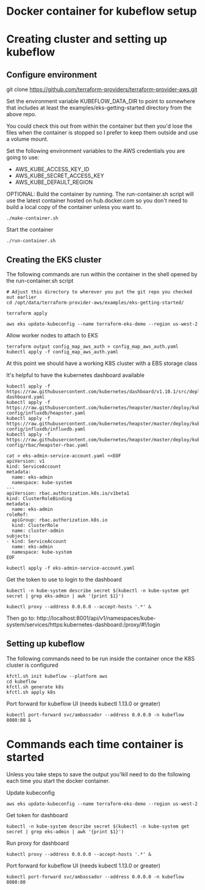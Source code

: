 # Docker container for kubeflow setup

# Creating cluster and setting up kubeflow

## Configure environment

git clone https://github.com/terraform-providers/terraform-provider-aws.git

Set the environment variable KUBEFLOW_DATA_DIR to point to somewhere that includes at least the examples/eks-getting-started directory from the above repo.

You could check this out from within the container but then you'd lose the files when the container is stopped so I prefer to keep them outside and use a volume mount.

Set the following environment variables to the AWS credentials you are going to use:
* AWS_KUBE_ACCESS_KEY_ID
* AWS_KUBE_SECRET_ACCESS_KEY
* AWS_KUBE_DEFAULT_REGION

OPTIONAL: Build the container by running. The run-container.sh script will use the latest container hosted on hub.docker.com so you don't need to build a local copy of the container unless you want to.

    ./make-container.sh

Start the container

    ./run-container.sh

## Creating the EKS cluster
The following commands are run within the container in the shell opened by the run-container.sh script

    # Adjust this directory to wherever you put the git repo you checked out earlier
    cd /opt/data/terraform-provider-aws/examples/eks-getting-started/

    terraform apply

    aws eks update-kubeconfig --name terraform-eks-demo --region us-west-2

Allow worker nodes to attach to EKS

    terraform output config_map_aws_auth > config_map_aws_auth.yaml
    kubectl apply -f config_map_aws_auth.yaml

At this point we should have a working K8S cluster with a EBS storage class

It's helpful to have the kubernetes dashboard available

    kubectl apply -f https://raw.githubusercontent.com/kubernetes/dashboard/v1.10.1/src/deploy/recommended/kubernetes-dashboard.yaml
    kubectl apply -f https://raw.githubusercontent.com/kubernetes/heapster/master/deploy/kube-config/influxdb/heapster.yaml
    kubectl apply -f https://raw.githubusercontent.com/kubernetes/heapster/master/deploy/kube-config/influxdb/influxdb.yaml
    kubectl apply -f https://raw.githubusercontent.com/kubernetes/heapster/master/deploy/kube-config/rbac/heapster-rbac.yaml

    cat > eks-admin-service-account.yaml <<EOF
    apiVersion: v1
    kind: ServiceAccount
    metadata:
      name: eks-admin
      namespace: kube-system
    ---
    apiVersion: rbac.authorization.k8s.io/v1beta1
    kind: ClusterRoleBinding
    metadata:
      name: eks-admin
    roleRef:
      apiGroup: rbac.authorization.k8s.io
      kind: ClusterRole
      name: cluster-admin
    subjects:
    - kind: ServiceAccount
      name: eks-admin
      namespace: kube-system
    EOF

    kubectl apply -f eks-admin-service-account.yaml

Get the token to use to login to the dashboard

    kubectl -n kube-system describe secret $(kubectl -n kube-system get secret | grep eks-admin | awk '{print $1}')

    kubectl proxy --address 0.0.0.0 --accept-hosts '.*' &

Then go to: http://localhost:8001/api/v1/namespaces/kube-system/services/https:kubernetes-dashboard:/proxy/#!/login

## Setting up kubeflow
The following commands need to be run inside the container once the K8S cluster is configured

    kfctl.sh init kubeflow --platform aws
    cd kubeflow
    kfctl.sh generate k8s
    kfctl.sh apply k8s

Port forward for kubeflow UI (needs kubectl 1.13.0 or greater)

    kubectl port-forward svc/ambassador --address 0.0.0.0 -n kubeflow 8080:80 &


# Commands each time container is started
Unless you take steps to save the output you'lkll need to do the following each time you start the docker container.

Update kubeconfig

    aws eks update-kubeconfig --name terraform-eks-demo --region us-west-2

Get token for dashboard

    kubectl -n kube-system describe secret $(kubectl -n kube-system get secret | grep eks-admin | awk '{print $1}')

Run proxy for dashboard

    kubectl proxy --address 0.0.0.0 --accept-hosts '.*' &

Port forward for kubeflow UI (needs kubectl 1.13.0 or greater)

    kubectl port-forward svc/ambassador --address 0.0.0.0 -n kubeflow 8080:80
